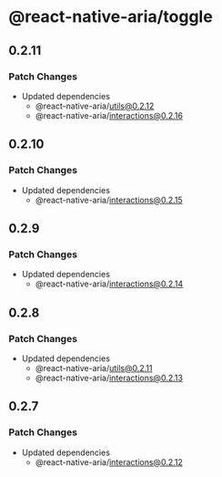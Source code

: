 # @react-native-aria/toggle

## 0.2.11

### Patch Changes

- Updated dependencies
  - @react-native-aria/utils@0.2.12
  - @react-native-aria/interactions@0.2.16

## 0.2.10

### Patch Changes

- Updated dependencies
  - @react-native-aria/interactions@0.2.15

## 0.2.9

### Patch Changes

- Updated dependencies
  - @react-native-aria/interactions@0.2.14

## 0.2.8

### Patch Changes

- Updated dependencies
  - @react-native-aria/utils@0.2.11
  - @react-native-aria/interactions@0.2.13

## 0.2.7

### Patch Changes

- Updated dependencies
  - @react-native-aria/interactions@0.2.12
